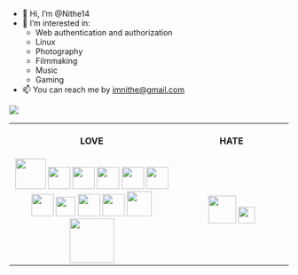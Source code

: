 - 👋 Hi, I’m @Nithe14
- 👀 I’m interested in: 
    - Web authentication and authorization
    - Linux
    - Photography
    - Filmmaking
    - Music
    - Gaming
- 📫 You can reach me by imnithe@gmail.com

<a href=""> <img align="center" src="https://github-readme-stats-sigma-five.vercel.app/api/top-langs/?username=Nithe14&theme=onedark&line_height=40&hide=css,html"/> </a>

<table>
<tr>
<th align="center">
<img width="400" height="1">
<p> 
<large>
LOVE
</large>
</p>
</th>
<th align="center">
<img width="400" height="1">
<p> 
<large>
HATE
</large>
</p>
</th>
</tr>
<tr>
<td align="center">
<a href="https://www.rust-lang.org/learn" ><img src="https://rustacean.net/assets/rustacean-orig-noshadow.png" width="55px"></a>
<a href="https://archlinux.org/" ><img src="https://cdn0.iconfinder.com/data/icons/flat-round-system/512/archlinux-512.png" width="40px"></a>
<a href="https://www.vim.org/" ><img src="https://cdn.freebiesupply.com/logos/large/2x/vim-logo-png-transparent.png" width="40px"></a>
<a href="https://openid.net/connect/" ><img src="https://www.dreamfactory.com/assets/images/logos/integration/openid.png" width="40px"></a>
<a href="https://www.vaultproject.io/" ><img src="https://www.nicepng.com/png/full/827-8272881_vault-logo-black-and-white-hashicorp-vault-logo.png" width="40px"></a>
<a href="https://oauth.net/2/" ><img src="https://upload.wikimedia.org/wikipedia/commons/thumb/d/d2/Oauth_logo.svg/800px-Oauth_logo.svg.png" width="40px"></a>
<a href="https://www.keycloak.org/" ><img src="https://upload.wikimedia.org/wikipedia/commons/2/29/Keycloak_Logo.png" width="40px"></a>
<a href="https://www.notion.so/" ><img src="https://upload.wikimedia.org/wikipedia/commons/4/45/Notion_app_logo.png" width="35px"></a>
<a href="https://www.ansible.com/" ><img src="https://sloopstash.com/assets/image/training/ansible/icon.svg" width="40px"></a>
<a href="https://deno.land/" ><img src="https://upload.wikimedia.org/wikipedia/commons/thumb/e/e8/Deno_2021.svg/2048px-Deno_2021.svg.png" width="40px"></a>
<a href="https://www.docker.com/" ><img src="https://www.docker.com/wp-content/uploads/2022/03/Moby-logo.png" width="45px"></a>
<a href="https://mytoken.data.kit.edu/" ><img src="https://mytoken-docs.data.kit.edu/img/mytoken.png" width="80px"></a>
  
</td>
<td align="center">
<a href="https://png.pngtree.com/png-vector/20220812/ourmid/pngtree-cute-shit-clipart-with-happy-face-png-image_6107578.png" ><img src="https://cdn.freebiesupply.com/logos/large/2x/php-1-logo-png-transparent.png" width="50px"></a>
<a href="https://png.pngtree.com/png-vector/20220812/ourmid/pngtree-cute-shit-clipart-with-happy-face-png-image_6107578.png" ><img src="https://upload.wikimedia.org/wikipedia/commons/thumb/5/5f/Windows_logo_-_2012.svg/768px-Windows_logo_-_2012.svg.png" width="30px"></a>
  
</td>
</tr>

</table>

<!---
Nithe14/Nithe14 is a ✨ special ✨ repository because its `README.md` (this file) appears on your GitHub profile.
You can click the Preview link to take a look at your changes.
--->
